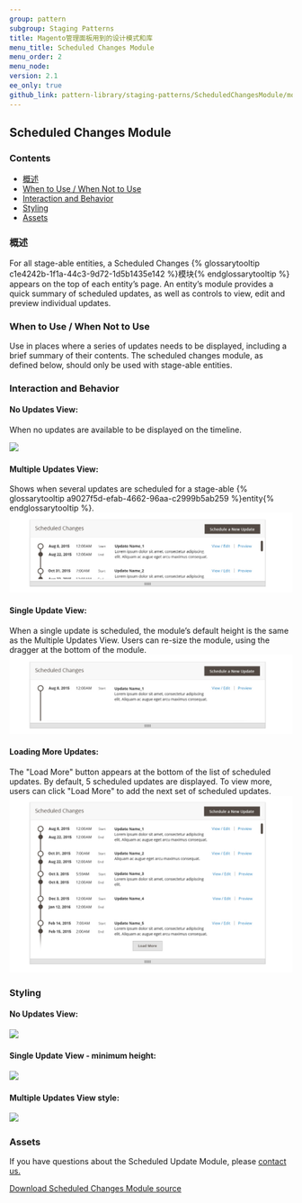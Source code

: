 ```yaml
---
group: pattern
subgroup: Staging Patterns
title: Magento管理面板用到的设计模式和库
menu_title: Scheduled Changes Module
menu_order: 2
menu_node: 
version: 2.1
ee_only: true
github_link: pattern-library/staging-patterns/ScheduledChangesModule/module.md
---
```


<h2> Scheduled Changes Module </h2>

<h3> Contents </h3>

* <a href="#overview">概述</a>
* <a href="#when-to-use">When to Use / When Not to Use</a>
* <a href="#examples">Interaction and Behavior</a>
* <a href="#styling">Styling</a>
* <a href="#assets">Assets</a>

<h3 id="overview">概述</h3>
For all stage-able entities, a Scheduled Changes {% glossarytooltip c1e4242b-1f1a-44c3-9d72-1d5b1435e142 %}模块{% endglossarytooltip %} appears on the top of each entity’s page. An entity’s module provides a quick summary of scheduled updates, as well as controls to view, edit and preview individual updates. 



<h3 id="when-to-use">When to Use / When Not to Use</h3>
Use in places where a series of updates needs to be displayed, including a brief summary of their contents. 
The scheduled changes module, as defined below, should only be used with stage-able entities. 

<h3 id="examples">Interaction and Behavior</h3>

#### No Updates View:
When no updates are available to be displayed on the timeline.

<img src="img/sc-Module-empty.jpg">

#### Multiple Updates View:
Shows when several updates are scheduled for a stage-able {% glossarytooltip a9027f5d-efab-4662-96aa-c2999b5ab259 %}entity{% endglossarytooltip %}. 
<img src="img/sc-Module-multiple updates.jpg">

#### Single Update View:
When a single update is scheduled, the module’s default height is the same as the Multiple Updates View. Users can re-size the module, using the dragger at the bottom of the module.
<img src="img/sc-Module-single update.jpg">

#### Loading More Updates:
The "Load More" button appears at the bottom of the list of scheduled updates. By default, 5 scheduled updates are displayed. To view more, users can click "Load More" to add the next set of scheduled updates.  
<img src="img/sc-Module-load more.jpg">


<h3 id="styling">Styling</h3>

#### No Updates View:
<img src="img/style-empty.jpg">

#### Single Update View - minimum height:
<img src="img/style-min-ht.jpg">

#### Multiple Updates View style:
<img src="img/styles-font.jpg">

<h3 id="assets">Assets</h3>

If you have questions about the Scheduled Update Module, please <a href="https://magento.com/company/contact-us">contact us.</a>

<a href="src/Scheduled Changes Module Source.psd">Download Scheduled Changes Module source</a>
